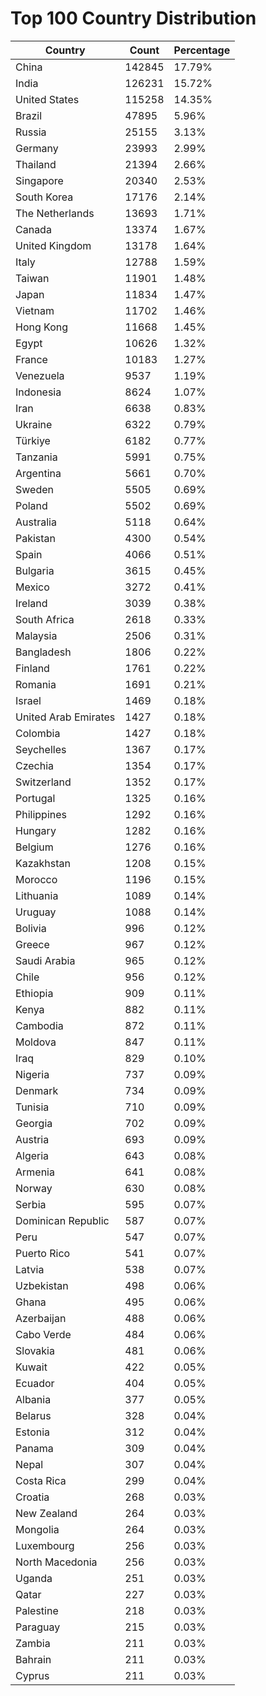# Top 100 Country Distribution
| Country | Count | Percentage |
|----|----|----|
| China | 142845 | 17.79% |
| India | 126231 | 15.72% |
| United States | 115258 | 14.35% |
| Brazil | 47895 | 5.96% |
| Russia | 25155 | 3.13% |
| Germany | 23993 | 2.99% |
| Thailand | 21394 | 2.66% |
| Singapore | 20340 | 2.53% |
| South Korea | 17176 | 2.14% |
| The Netherlands | 13693 | 1.71% |
| Canada | 13374 | 1.67% |
| United Kingdom | 13178 | 1.64% |
| Italy | 12788 | 1.59% |
| Taiwan | 11901 | 1.48% |
| Japan | 11834 | 1.47% |
| Vietnam | 11702 | 1.46% |
| Hong Kong | 11668 | 1.45% |
| Egypt | 10626 | 1.32% |
| France | 10183 | 1.27% |
| Venezuela | 9537 | 1.19% |
| Indonesia | 8624 | 1.07% |
| Iran | 6638 | 0.83% |
| Ukraine | 6322 | 0.79% |
| Türkiye | 6182 | 0.77% |
| Tanzania | 5991 | 0.75% |
| Argentina | 5661 | 0.70% |
| Sweden | 5505 | 0.69% |
| Poland | 5502 | 0.69% |
| Australia | 5118 | 0.64% |
| Pakistan | 4300 | 0.54% |
| Spain | 4066 | 0.51% |
| Bulgaria | 3615 | 0.45% |
| Mexico | 3272 | 0.41% |
| Ireland | 3039 | 0.38% |
| South Africa | 2618 | 0.33% |
| Malaysia | 2506 | 0.31% |
| Bangladesh | 1806 | 0.22% |
| Finland | 1761 | 0.22% |
| Romania | 1691 | 0.21% |
| Israel | 1469 | 0.18% |
| United Arab Emirates | 1427 | 0.18% |
| Colombia | 1427 | 0.18% |
| Seychelles | 1367 | 0.17% |
| Czechia | 1354 | 0.17% |
| Switzerland | 1352 | 0.17% |
| Portugal | 1325 | 0.16% |
| Philippines | 1292 | 0.16% |
| Hungary | 1282 | 0.16% |
| Belgium | 1276 | 0.16% |
| Kazakhstan | 1208 | 0.15% |
| Morocco | 1196 | 0.15% |
| Lithuania | 1089 | 0.14% |
| Uruguay | 1088 | 0.14% |
| Bolivia | 996 | 0.12% |
| Greece | 967 | 0.12% |
| Saudi Arabia | 965 | 0.12% |
| Chile | 956 | 0.12% |
| Ethiopia | 909 | 0.11% |
| Kenya | 882 | 0.11% |
| Cambodia | 872 | 0.11% |
| Moldova | 847 | 0.11% |
| Iraq | 829 | 0.10% |
| Nigeria | 737 | 0.09% |
| Denmark | 734 | 0.09% |
| Tunisia | 710 | 0.09% |
| Georgia | 702 | 0.09% |
| Austria | 693 | 0.09% |
| Algeria | 643 | 0.08% |
| Armenia | 641 | 0.08% |
| Norway | 630 | 0.08% |
| Serbia | 595 | 0.07% |
| Dominican Republic | 587 | 0.07% |
| Peru | 547 | 0.07% |
| Puerto Rico | 541 | 0.07% |
| Latvia | 538 | 0.07% |
| Uzbekistan | 498 | 0.06% |
| Ghana | 495 | 0.06% |
| Azerbaijan | 488 | 0.06% |
| Cabo Verde | 484 | 0.06% |
| Slovakia | 481 | 0.06% |
| Kuwait | 422 | 0.05% |
| Ecuador | 404 | 0.05% |
| Albania | 377 | 0.05% |
| Belarus | 328 | 0.04% |
| Estonia | 312 | 0.04% |
| Panama | 309 | 0.04% |
| Nepal | 307 | 0.04% |
| Costa Rica | 299 | 0.04% |
| Croatia | 268 | 0.03% |
| New Zealand | 264 | 0.03% |
| Mongolia | 264 | 0.03% |
| Luxembourg | 256 | 0.03% |
| North Macedonia | 256 | 0.03% |
| Uganda | 251 | 0.03% |
| Qatar | 227 | 0.03% |
| Palestine | 218 | 0.03% |
| Paraguay | 215 | 0.03% |
| Zambia | 211 | 0.03% |
| Bahrain | 211 | 0.03% |
| Cyprus | 211 | 0.03% |
